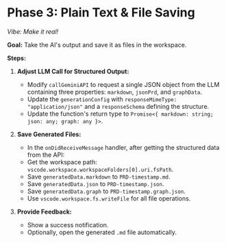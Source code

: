# Phase 3: Plain Text & File Saving

*Vibe: Make it real!*

**Goal:** Take the AI's output and save it as files in the workspace.

**Steps:**

1.  **Adjust LLM Call for Structured Output:**
    *   Modify `callGeminiAPI` to request a single JSON object from the LLM containing three properties: `markdown`, `jsonPrd`, and `graphData`.
    *   Update the `generationConfig` with `responseMimeType: "application/json"` and a `responseSchema` defining the structure.
    *   Update the function's return type to `Promise<{ markdown: string; json: any; graph: any }>`. 

2.  **Save Generated Files:**
    *   In the `onDidReceiveMessage` handler, after getting the structured data from the API:
    *   Get the workspace path: `vscode.workspace.workspaceFolders[0].uri.fsPath`.
    *   Save `generatedData.markdown` to `PRD-timestamp.md`.
    *   Save `generatedData.json` to `PRD-timestamp.json`.
    *   Save `generatedData.graph` to `PRD-timestamp.graph.json`.
    *   Use `vscode.workspace.fs.writeFile` for all file operations.

3.  **Provide Feedback:**
    *   Show a success notification.
    *   Optionally, open the generated `.md` file automatically.
